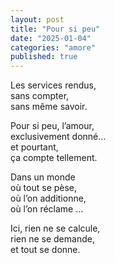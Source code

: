 ```yaml
---
layout: post
title: "Pour si peu"
date: "2025-01-04"
categories: "amore"
published: true
---
```


Les services rendus,  
sans compter,  
sans même savoir.  

Pour si peu, l’amour,  
exclusivement donné…  
et pourtant,  
ça compte tellement.  

Dans un monde  
où tout se pèse,  
où l’on additionne,  
où l’on réclame …  

Ici, rien ne se calcule,  
rien ne se demande,  
et tout se donne.  

